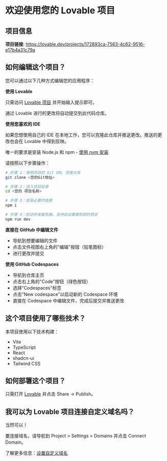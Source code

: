 # 欢迎使用您的 Lovable 项目

## 项目信息

**项目链接**: https://lovable.dev/projects/172893ca-7563-4c62-9516-e17b4a31c79a

## 如何编辑这个项目？

您可以通过以下几种方式编辑您的应用程序：

**使用 Lovable**

只需访问 [Lovable 项目](https://lovable.dev/projects/172893ca-7563-4c62-9516-e17b4a31c79a) 并开始输入提示即可。

通过 Lovable 进行的更改将自动提交到此代码仓库。

**使用您喜欢的 IDE**

如果您想使用自己的 IDE 在本地工作，您可以克隆此仓库并推送更改。推送的更改也会在 Lovable 中得到反映。

唯一的要求是安装 Node.js 和 npm - [使用 nvm 安装](https://github.com/nvm-sh/nvm#installing-and-updating)

请按照以下步骤操作：

```sh
# 步骤 1：使用项目的 Git URL 克隆仓库
git clone <您的Git地址>

# 步骤 2：进入项目目录
cd <您的 项目名称>

# 步骤 3：安装必要的依赖
npm i

# 步骤 4：启动开发服务器，支持自动重载和即时预览
npm run dev
```

**直接在 GitHub 中编辑文件**

- 导航到想要编辑的文件
- 点击文件视图右上角的"编辑"按钮（铅笔图标）
- 进行更改并提交

**使用 GitHub Codespaces**

- 导航到仓库主页
- 点击右上角的"Code"按钮（绿色按钮）
- 选择"Codespaces"标签
- 点击"New codespace"以启动新的 Codespace 环境
- 直接在 Codespace 中编辑文件，完成后提交并推送更改

## 这个项目使用了哪些技术？

本项目使用以下技术构建：

- Vite
- TypeScript
- React
- shadcn-ui
- Tailwind CSS

## 如何部署这个项目？

只需打开 [Lovable](https://lovable.dev/projects/172893ca-7563-4c62-9516-e17b4a31c79a) 并点击 Share -> Publish。

## 我可以为 Lovable 项目连接自定义域名吗？

当然可以！

要连接域名，请导航到 Project > Settings > Domains 并点击 Connect Domain。

了解更多信息：[设置自定义域名](https://docs.lovable.dev/tips-tricks/custom-domain#step-by-step-guide)
